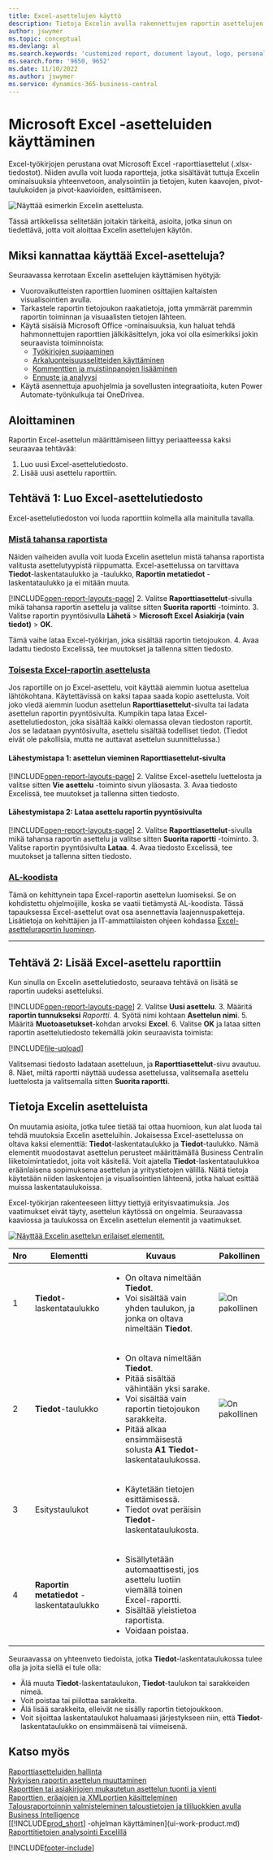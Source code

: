 ```yaml
---
title: Excel-asettelujen käyttö
description: Tietoja Excelin avulla rakennettujen raportin asettelujen luomisesta ja muokkaamisesta.
author: jswymer
ms.topic: conceptual
ms.devlang: al
ms.search.keywords: 'customized report, document layout, logo, personalize'
ms.search.form: '9650, 9652'
ms.date: 11/10/2022
ms.author: jswymer
ms.service: dynamics-365-business-central
---
```

# Microsoft Excel -asetteluiden käyttäminen

Excel-työkirjojen perustana ovat Microsoft Excel -raporttiasettelut (.xlsx-tiedostot). Niiden avulla voit luoda raportteja, jotka sisältävät tuttuja Excelin ominaisuuksia yhteenvetoon, analysointiin ja tietojen, kuten kaavojen, pivot-taulukoiden ja pivot-kaavioiden, esittämiseen.

![Näyttää esimerkin Excelin asettelusta.](media/excel-layout-2.png)

Tässä artikkelissa selitetään joitakin tärkeitä, asioita, jotka sinun on tiedettävä, jotta voit aloittaa Excelin asettelujen käytön.

## Miksi kannattaa käyttää Excel-asetteluja?

Seuraavassa kerrotaan Excelin asettelujen käyttämisen hyötyjä:

- Vuorovaikutteisten raporttien luominen osittajien kaltaisten visualisointien avulla.
- Tarkastele raportin tietojoukon raakatietoja, jotta ymmärrät paremmin raportin toiminnan ja visuaalisten tietojen lähteen.
- Käytä sisäisiä Microsoft Office -ominaisuuksia, kun haluat tehdä hahmonnettujen raporttien jälkikäsittelyn, joka voi olla esimerkiksi jokin seuraavista toiminnoista:
  - [Työkirjojen suojaaminen](https://support.microsoft.com/office/protect-a-worksheet-3179efdb-1285-4d49-a9c3-f4ca36276de6)
  - [Arkaluonteisuusselitteiden käyttäminen](https://support.microsoft.com/office/apply-sensitivity-labels-to-your-files-and-email-in-office-2f96e7cd-d5a4-403b-8bd7-4cc636bae0f9)
  - [Kommenttien ja muistiinpanojen lisääminen](https://support.microsoft.com/office/insert-comments-and-notes-in-excel-65f504d8-160b-4a05-ac30-46fbd5227a52)
  - [Ennuste ja analyysi](https://support.microsoft.com/office/introduction-to-what-if-analysis-22bffa5f-e891-4acc-bf7a-e4645c446fb4)
- Käytä asennettuja apuohjelmia ja sovellusten integraatioita, kuten Power Automate-työnkulkuja tai OneDrivea.

## Aloittaminen

Raportin Excel-asettelun määrittämiseen liittyy periaatteessa kaksi seuraavaa tehtävää:

1. Luo uusi Excel-asettelutiedosto.
2. Lisää uusi asettelu raporttiin.

## Tehtävä 1: Luo Excel-asettelutiedosto

Excel-asettelutiedoston voi luoda raporttiin kolmella alla mainitulla tavalla.

### [Mistä tahansa raportista](#tab/any-report)

Näiden vaiheiden avulla voit luoda Excelin asettelun mistä tahansa raportista valitusta asettelutyypistä riippumatta. Excel-asettelussa on tarvittava **Tiedot**-laskentataulukko ja -taulukko, **Raportin metatiedot** -laskentataulukko ja ei mitään muuta.

[!INCLUDE[open-report-layouts-page](includes/open-report-layouts-page.md)]
2. Valitse **Raporttiasettelut**-sivulla mikä tahansa raportin asettelu ja valitse sitten **Suorita raportti** -toiminto.
3. Valitse raportin pyyntösivulla **Lähetä** > **Microsoft Excel Asiakirja (vain tiedot)** > **OK**.

   Tämä vaihe lataa Excel-työkirjan, joka sisältää raportin tietojoukon.
4. Avaa ladattu tiedosto Excelissä, tee muutokset ja tallenna sitten tiedosto.

### [Toisesta Excel-raportin asettelusta](#tab/other-layout)

Jos raportille on jo Excel-asettelu, voit käyttää aiemmin luotua asettelua lähtökohtana. Käytettävissä on kaksi tapaa saada kopio asettelusta. Voit joko viedä aiemmin luodun asettelun **Raporttiasettelut**-sivulta tai ladata asettelun raportin pyyntösivulta. Kumpikin tapa lataa Excel-asettelutiedoston, joka sisältää kaikki olemassa olevan tiedoston raportit. Jos se ladataan pyyntösivulta, asettelu sisältää todelliset tiedot. (Tiedot eivät ole pakollisia, mutta ne auttavat asettelun suunnittelussa.)

#### Lähestymistapa 1: asettelun vieminen **Raporttiasettelut**-sivulta

[!INCLUDE[open-report-layouts-page](includes/open-report-layouts-page.md)]
2. Valitse Excel-asettelu luettelosta ja valitse sitten **Vie asettelu** -toiminto sivun yläosasta.
3. Avaa tiedosto Excelissä, tee muutokset ja tallenna sitten tiedosto.

#### Lähestymistapa 2: Lataa asettelu raportin pyyntösivulta

[!INCLUDE[open-report-layouts-page](includes/open-report-layouts-page.md)]
2. Valitse **Raporttiasettelut**-sivulla mikä tahansa raportin asettelu ja valitse sitten **Suorita raportti** -toiminto.
3. Valitse raportin pyyntösivulta **Lataa**.
4. Avaa tiedosto Excelissä, tee muutokset ja tallenna sitten tiedosto.

### [AL-koodista](#tab/from-code)

Tämä on kehittynein tapa Excel-raportin asettelun luomiseksi. Se on kohdistettu ohjelmoijille, koska se vaatii tietämystä AL-koodista. Tässä tapauksessa Excel-asettelut ovat osa asennettavia laajennuspaketteja. Lisätietoja on kehittäjien ja IT-ammattilaisten ohjeen kohdassa [Excel-asetteluraportin luominen](/dynamics365/business-central/dev-itpro/developer/devenv-howto-excel-report-layout).

---

## Tehtävä 2: Lisää Excel-asettelu raporttiin

Kun sinulla on Excelin asettelutiedosto, seuraava tehtävä on lisätä se raportin uudeksi asetteluksi.

[!INCLUDE[open-report-layouts-page](includes/open-report-layouts-page.md)]
2. Valitse **Uusi asettelu**.
3. Määritä **raportin tunnukseksi** *Raportti*.
4. Syötä nimi kohtaan **Asettelun nimi**.
5. Määritä **Muotoasetukset**-kohdan arvoksi **Excel**.
6. Valitse **OK** ja lataa sitten raportin asettelutiedosto tekemällä jokin seuraavista toimista:

   [!INCLUDE[file-upload](includes/file-upload.md)]

   Valitsemasi tiedosto ladataan asetteluun, ja **Raporttiasettelut**-sivu avautuu.
8. Näet, miltä raportti näyttää uudessa asettelussa, valitsemalla asettelu luettelosta ja valitsemalla sitten **Suorita raportti**.

<!--

**Data** sheet
  - An Excel layout must contain a sheet named **Data**.
  - The **Data** sheet must include a table named **Data**.

**Data** table
  - The **Data** sheet must include a table named **Data**.
  - The table must have at least one column and can only include columns that are also in the report dataset.
  - The table must start in the first cell **A1** of the **Data** sheet.

3. Report metadata 
-->

## Tietoja Excelin asetteluista

On muutamia asioita, jotka tulee tietää tai ottaa huomioon, kun alat luoda tai tehdä muutoksia Excelin asetteluihin. Jokaisessa Excel-asettelussa on oltava kaksi elementtiä: **Tiedot**-laskentataulukko ja **Tiedot**-taulukko. Nämä elementit muodostavat asettelun perusteet määrittämällä Business Centralin liiketoimintatiedot, joita voit käsitellä. Voit ajatella **Tiedot**-laskentataulukkoa eräänlaisena sopimuksena asettelun ja yritystietojen välillä. Näitä tietoja käytetään niiden laskentojen ja visualisointien lähteenä, jotka haluat esittää muissa laskentataulukoissa.

Excel-työkirjan rakenteeseen liittyy tiettyjä erityisvaatimuksia. Jos vaatimukset eivät täyty, asettelun käytössä on ongelmia. Seuraavassa kaaviossa ja taulukossa on Excelin asettelun elementit ja vaatimukset.

[![Näyttää Excelin asettelun erilaiset elementit.](media/excel-layout-callouts-2.png)](media/excel-layout-callouts-2.png#lightbox)

|Nro|Elementti|Kuvaus|Pakollinen|
|---|-------|----|---|
|1|**Tiedot**-laskentataulukko|<ul><li>On oltava nimeltään **Tiedot**.</li><li>Voi sisältää vain yhden taulukon, ja jonka on oltava nimeltään **Tiedot**.</li></ul>|![On pakollinen](media/check.png) | 
|2|**Tiedot**-taulukko|<ul><li>On oltava nimeltään **Tiedot**.</li><li>Pitää sisältää vähintään yksi sarake.</li><li>Voi sisältää vain raportin tietojoukon sarakkeita.</li><li>Pitää alkaa ensimmäisestä solusta **A1** **Tiedot**-laskentataulukossa.</li></ul>|![On pakollinen](media/check.png)|
|3|Esitystaulukot|<ul><li>Käytetään tietojen esittämisessä.</li><li>Tiedot ovat peräisin **Tiedot**-laskentataulukosta. </li></ul>||
|4|**Raportin metatiedot** -laskentataulukko|<ul><li>Sisällytetään automaattisesti, jos asettelu luotiin viemällä toinen Excel-raportti.</li><li>Sisältää yleistietoa raportista.</li><li>Voidaan poistaa.</li></ul>|

Seuraavassa on yhteenveto tiedoista, jotka **Tiedot**-laskentataulukossa tulee olla ja joita siellä ei tule olla:

- Älä muuta **Tiedot**-laskentataulukon, **Tiedot**-taulukon tai sarakkeiden nimeä.
- Voit poistaa tai piilottaa sarakkeita.
- Älä lisää sarakkeita, elleivät ne sisälly raportin tietojoukkoon.
- Voit sijoittaa laskentataulukot haluamaasi järjestykseen niin, että **Tiedot**-laskentataulukko on ensimmäisenä tai viimeisenä.

## Katso myös

[Raporttiasetteluiden hallinta](ui-manage-report-layouts.md)  
[Nykyisen raportin asettelun muuttaminen](ui-how-change-layout-currently-used-report.md)  
[Raporttien tai asiakirjojen mukautetun asettelun tuonti ja vienti](ui-how-import-and-export-report-layout.md)  
[Raporttien, eräajojen ja XMLportien käsitteleminen](ui-work-report.md)  
[Talousraportoinnin valmisteleminen taloustietojen ja tililuokkien avulla](bi-how-work-account-schedule.md)  
[Business Intelligence](bi.md)  
[[!INCLUDE[prod_short](includes/prod_short.md)] -ohjelman käyttäminen](ui-work-product.md)  
[Raporttitietojen analysointi Excelillä](report-analyze-excel.md)  

[!INCLUDE[footer-include](includes/footer-banner.md)]
